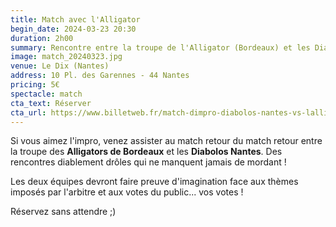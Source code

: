 ```yaml
---
title: Match avec l'Alligator
begin_date: 2024-03-23 20:30
duration: 2h00
summary: Rencontre entre la troupe de l'Alligator (Bordeaux) et les Diabolos Nantes
image: match_20240323.jpg
venue: Le Dix (Nantes)
address: 10 Pl. des Garennes - 44 Nantes
pricing: 5€
spectacle: match
cta_text: Réserver
cta_url: https://www.billetweb.fr/match-dimpro-diabolos-nantes-vs-lalligator-bordeaux
---
```


Si vous aimez l'impro, venez assister au match retour du match retour entre la troupe des **Alligators de Bordeaux** et les **Diabolos Nantes**. Des rencontres diablement drôles qui ne manquent jamais de mordant ! 

Les deux équipes devront faire preuve d'imagination face aux thèmes imposés par l'arbitre et aux votes du public... vos votes !

Réservez sans attendre  ;)